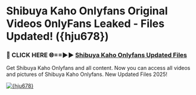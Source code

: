 # Shibuya Kaho Onlyfans Original Videos 0nlyFans Leaked - Files Updated! ({hju678})

<h3>🔴 CLICK HERE 🌐==►► <a href="https://tinyurl.com/ms9xzufz" rel="nofollow">Shibuya Kaho Onlyfans Updated Files</a></h3>

Get Shibuya Kaho Onlyfans and all content. Now you can access all videos and pictures of Shibuya Kaho Onlyfans. New Updated Files 2025!

[![{hju678}](https://i.imgur.com/PQ7UWWw.gif)](https://tinyurl.com/ms9xzufz)